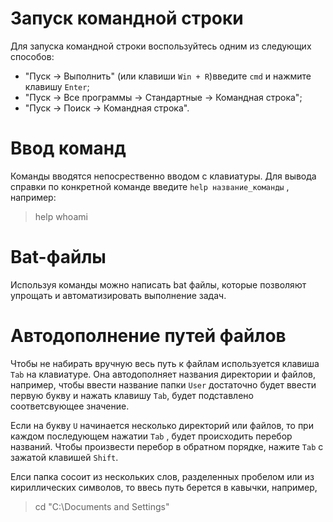 # Запуск командной строки
Для запуска командной строки воспользуйтесь одним из следующих способов:
* "Пуск -> Выполнить" (или клавиши `Win + R`)введите `cmd` и нажмите клавишу `Enter`;
* "Пуск -> Все программы -> Стандартные -> Командная строка";
* "Пуск -> Поиск -> Командная строка".

# Ввод команд
Команды вводятся непосрественно вводом с клавиатуры. Для вывода справки по конкретной команде введите `help название_команды` , например:
> help whoami

# Bat-файлы
Используя команды можно написать bat файлы, которые позволяют упрощать и автоматизировать выполнение задач.

# Автодополнение путей файлов
Чтобы не набирать вручную весь путь к файлам используется клавиша `Tab` на клавиатуре. Она автодополняет названия директории и файлов, например, чтобы ввести название папки `User` достаточно будет ввести первую букву и нажать клавишу `Tab`, будет подставлено соответсвующее значение.

Если на букву `U` начинается несколько директорий или файлов, то при каждом последующем нажатии `Tab` , будет происходить перебор названий. Чтобы произвести перебор в обратном порядке, нажите `Tab` с зажатой клавишей `Shift`.

Елси папка сосоит из нескольких слов, разделенных пробелом или из кириллических символов, то ввесь путь берется в кавычки, например,
> cd "C:\Documents and Settings"
